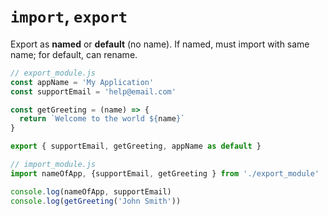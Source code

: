 # `import`, `export`

Export as **named** or **default** (no name). If named, must import with same name; for default, can rename.

```js
// export_module.js
const appName = 'My Application'
const supportEmail = 'help@email.com'

const getGreeting = (name) => {
  return `Welcome to the world ${name}`
}

export { supportEmail, getGreeting, appName as default }
```
```js
// import_module.js
import nameOfApp, {supportEmail, getGreeting } from './export_module'

console.log(nameOfApp, supportEmail)
console.log(getGreeting('John Smith'))
```
